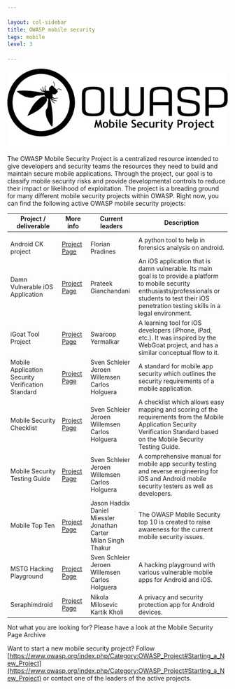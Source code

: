 ```yaml
---

layout: col-sidebar
title: OWASP mobile security
tags: mobile
level: 3

---
```


![OWASP mobile image](/assets/images/owasp_logo_milan.png)

The OWASP Mobile Security Project is a centralized resource intended to give developers and security teams the resources they need to build and maintain secure mobile applications. Through the project, our goal is to classify mobile security risks and provide developmental controls to reduce their impact or likelihood of exploitation. The project is a breading ground for many different mobile security projects within OWASP. Right now, you can find the following active OWASP mobile security projects:

| **Project / deliverable** | **More info** | **Current leaders** | **Description** |
|---|---|---|---|
| <img width="250"/> Android CK project | <img width="200"/> [Project <br />Page](https://www.owasp.org/index.php/Projects/OWASP_Androick_Project) | <img width="200"/> Florian Pradines | A python tool to help in forensics analysis on android. |
| Damn Vulnerable iOS Application | [Project <br />Page](https://www.owasp.org/index.php/OWASP_DVIA) | Prateek Gianchandani | An iOS application that is damn vulnerable. Its main goal is to provide a platform to mobile security enthusiasts/professionals or students to test their iOS penetration testing skills in a legal environment. |
| iGoat Tool Project | [Project <br />Page](https://www.owasp.org/index.php/OWASP_iGoat_Project) | Swaroop Yermalkar | A learning tool for iOS developers (iPhone, iPad, etc.). It was inspired by the WebGoat project, and has a similar conceptual flow to it. |
| Mobile Application Security Verification Standard | [Project <br />Page](https://www2.owasp.org/www-project-mobile-security-testing-guide/) | Sven Schleier <br/> Jeroen Willemsen <br/> Carlos Holguera | A standard for mobile app security which outlines the security requirements of a mobile application. |
| Mobile Security Checklist | [Project <br />Page](https://www2.owasp.org/www-project-mobile-security-testing-guide/) | Sven Schleier <br/> Jeroen Willemsen <br/> Carlos Holguera | A checklist which allows easy mapping and scoring of the requirements from the Mobile Application Security Verification Standard based on the Mobile Security Testing Guide. |
| Mobile Security Testing Guide | [Project <br />Page](https://www2.owasp.org/www-project-mobile-security-testing-guide/) | Sven Schleier <br/> Jeroen Willemsen <br/> Carlos Holguera | A comprehensive manual for mobile app security testing and reverse engineering for iOS and Android mobile security testers as well as developers. |
| Mobile Top Ten |  [Project <br />Page](https://www.owasp.org/index.php/Projects/OWASP_Mobile_Security_Project_-_Top_Ten_Mobile_Risks) | Jason Haddix <br /> Daniel Miessler <br /> Jonathan Carter <br /> Milan Singh Thakur | The OWASP Mobile Security top 10 is created to raise awareness for the current mobile security issues. |
| MSTG Hacking Playground | [Project <br />Page](https://github.com/OWASP/MSTG-Hacking-Playground) | Sven Schleier <br/> Jeroen Willemsen <br/> Carlos Holguera | A hacking playground with various vulnerable mobile apps for Android and iOS. |
| Seraphimdroid | [Project <br />Page](https://www.owasp.org/index.php/OWASP_SeraphimDroid_Project) | Nikola Milosevic <br /> Kartik Kholi | A privacy and security protection app for Android devices. |

Not what you are looking for? Please have a look at the Mobile Security Page Archive

Want to start a new mobile security project? Follow [https://www.owasp.org/index.php/Category:OWASP_Project#Starting_a_New_Project](https://www.owasp.org/index.php/Category:OWASP_Project#Starting_a_New_Project) or contact one of the leaders of the active projects.

